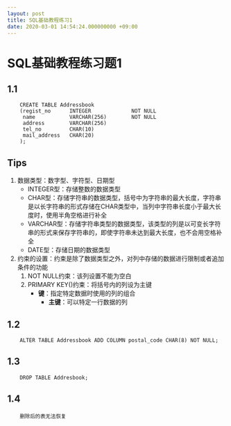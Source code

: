 ```yaml
---
layout: post
title: SQL基础教程练习1
date: 2020-03-01 14:54:24.000000000 +09:00
---
```



# SQL基础教程练习题1
## 1.1
```
    CREATE TABLE Addressbook
    (regist_no      INTEGER             NOT NULL
     name           VARCHAR(256)        NOT NULL
     address        VARCHAR(256)
     tel_no         CHAR(10)
     mail_address   CHAR(20)
    );
```

## Tips
   1. 数据类型：数字型、字符型、日期型
      + INTEGER型：存储整数的数据类型
      + CHAR型：存储字符串的数据类型，括号中为字符串的最大长度，字符串是以长字符串的形式存储在CHAR类型中，当列中字符串长度小于最大长度时，使用半角空格进行补全
      + VARCHAR型：存储字符串类型的数据类型，该类型的列是以可变长字符串的形式来保存字符串的，即使字符串未达到最大长度，也不会用空格补全
      + DATE型：存储日期的数据类型
   2. 约束的设置：约束是除了数据类型之外，对列中存储的数据进行限制或者追加条件的功能
      1. NOT NULL约束：该列设置不能为空白
      2. PRIMARY KEY()约束：将括号内的列设为主键
         + **键**：指定特定数据时使用的列的组合
            + **主键**：可以特定一行数据的列

## 1.2
```
    ALTER TABLE Addressbook ADD COLUMN postal_code CHAR(8) NOT NULL;
```

## 1.3
```
    DROP TABLE Addresbook;
```

## 1.4
```
    删除后的表无法恢复
```